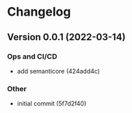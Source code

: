 # Changelog

## Version 0.0.1 (2022-03-14)

### Ops and CI/CD

- add semanticore (424add4c)

### Other

- initial commit (5f7d2f40)

